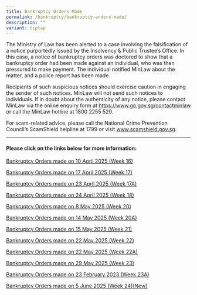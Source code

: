 ```yaml
---
title: Bankruptcy Orders Made
permalink: /bankruptcy/bankruptcy-orders-made/
description: ""
variant: tiptap
---
```

<p>The Ministry of Law has been alerted to a case involving the falsification
of a notice purportedly issued by the Insolvency &amp; Public Trustee’s
Office. In this case, a notice of bankruptcy orders was doctored to show
that a bankruptcy order had been made against an individual, who was then
pressured to make payment. The individual notified MinLaw about the matter,
and a police report has been made.</p>
<p>Recipients of such suspicious notices should exercise caution in engaging
the sender of such notices. MinLaw will not send such notices to individuals.
If in doubt about the authenticity of any notice, please contact MinLaw
via the online enquiry form at <a href="https://www.go.gov.sg/contactminlaw" rel="noopener nofollow" target="_blank">https://www.go.gov.sg/contactminlaw</a> or
call the MinLaw hotline at 1800 2255 529.</p>
<p>For scam-related advice, please call the National Crime Prevention Council’s
ScamShield helpline at 1799 or visit <a href="https://www.scamshield.gov.sg/" rel="noopener nofollow" target="_blank">www.scamshield.gov.sg</a>.</p>
<hr>
<h4><strong>Please click on the links below for more information:</strong></h4>
<p></p>
<p><a href="/files/BOs Made/Bankruptcy_Orders_made_on_10_April_2025__Week_16_.pdf" rel="noopener nofollow" target="_blank">Bankruptcy Orders made on 10 April 2025 (Week 16)</a>
</p>
<p><a href="/files/BOs Made/Bankruptcy_Orders_made_on_17_April_2025__Week_17_.pdf" rel="noopener nofollow" target="_blank">Bankruptcy Orders made on 17 April 2025 (Week 17)</a>
</p>
<p><a href="/files/BOs Made/Bankruptcy_Orders_made_on_23_April_2025__Week_17A_.pdf" rel="noopener nofollow" target="_blank">Bankruptcy Orders made on 23 April 2025 (Week 17A)</a>
</p>
<p><a href="/files/BOs Made/Bankruptcy_Orders_made_on_24_April_2025__Week_18_.pdf" rel="noopener nofollow" target="_blank">Bankruptcy Orders made on 24 April 2025 (Week 18)</a>
</p>
<p><a href="/files/BOs Made/Bankruptcy_Orders_made_on_8_May_2025__Week_20_.pdf" rel="noopener nofollow" target="_blank">Bankruptcy Orders made on 8 May 2025 (Week 20)</a>
</p>
<p><a href="/files/BOs Made/Bankruptcy_Orders_made_on_14_May_2025__Week_20A_.pdf" rel="noopener nofollow" target="_blank">Bankruptcy Orders made on 14 May 2025 (Week 20A)</a>
</p>
<p><a href="/files/BOs Made/Bankruptcy_Orders_made_on_15_May_2025__Week_21_.pdf" rel="noopener nofollow" target="_blank">Bankruptcy Orders made on 15 May 2025 (Week 21)</a>
</p>
<p><a href="/files/BOs Made/Bankruptcy_Orders_made_on_22_May_2025__Week_22_.pdf" rel="noopener nofollow" target="_blank">Bankruptcy Orders made on 22 May 2025 (Week 22)</a>
</p>
<p><a href="/files/BOs Made/Bankruptcy_Orders_made_on_22_May_2025__Week_22A_.pdf" rel="noopener nofollow" target="_blank">Bankruptcy Orders made on 22 May 2025 (Week 22A)</a>
</p>
<p><a href="/files/BOs Made/Bankruptcy_Orders_made_on_29_May_2025__Week_23_.pdf" rel="noopener nofollow" target="_blank">Bankruptcy Orders made on 29 May 2025 (Week 23)</a>
</p>
<p><a href="/files/BOs Made/Bankruptcy_Orders_made_on_23_February_2023__Week_23A_.pdf" rel="noopener nofollow" target="_blank">Bankruptcy Orders made on 23 February 2023 (Week 23A)</a>
</p>
<p><a href="/files/BOs Made/Bankruptcy_Orders_made_on_5_June_2025__Week_24_.pdf" rel="noopener nofollow" target="_blank">Bankruptcy Orders made on 5 June 2025 (Week 24)(New)</a>
</p>
<p></p>